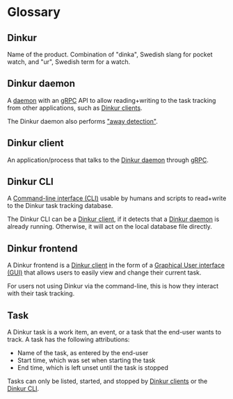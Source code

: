 <!--
Dinkur the task time tracking utility.
<https://github.com/dinkur/dinkur>

SPDX-FileCopyrightText: 2021 Kalle Fagerberg
SPDX-License-Identifier: CC-BY-4.0
-->

# Glossary

## Dinkur

Name of the product. Combination of "dinka", Swedish slang for pocket watch, and
"ur", Swedish term for a watch.

## Dinkur daemon

A [daemon](https://en.wikipedia.org/wiki/Daemon_\(computing\)) with an
[gRPC](https://grpc.io/) API to allow reading+writing to the task tracking from
other applications, such as [Dinkur clients](#dinkur-client).

The Dinkur daemon also performs ["away detection"](away-detection.md).

## Dinkur client

An application/process that talks to the [Dinkur daemon](#dinkur-daemon) through
[gRPC](https://grpc.io/).

## Dinkur CLI

A [Command-line interface (CLI)](https://en.wikipedia.org/wiki/Command-line_interface)
usable by humans and scripts to read+write to the Dinkur task tracking database.

The Dinkur CLI can be a [Dinkur client](#dinkur-client), if it detects that a
[Dinkur daemon](#dinkur-daemon) is already running. Otherwise, it will act on
the local database file directly.

## Dinkur frontend

A Dinkur frontend is a [Dinkur client](#dinkur-client) in the form of a
[Graphical User interface (GUI)](https://en.wikipedia.org/wiki/Graphical_user_interface)
that allows users to easily view and change their current task.

For users not using Dinkur via the command-line, this is how they interact with
their task tracking.

## Task

A Dinkur task is a work item, an event, or a task that the end-user wants to
track. A task has the following attributions:

- Name of the task, as entered by the end-user
- Start time, which was set when starting the task
- End time, which is left unset until the task is stopped

Tasks can only be listed, started, and stopped by
[Dinkur clients](#dinkur-client) or the [Dinkur CLI](#dinkur-cli).
